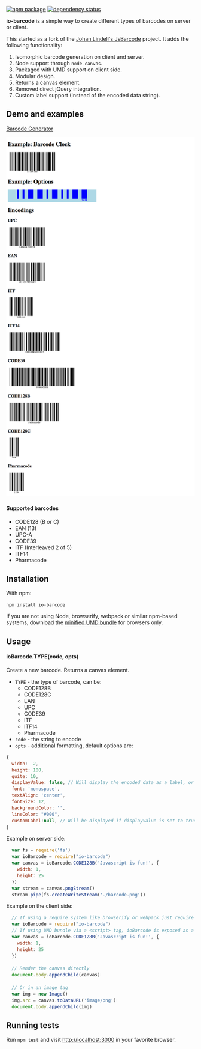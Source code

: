 [![npm package](https://img.shields.io/npm/v/io-barcode.svg?style=flat-square)](https://www.npmjs.org/package/io-barcode)
[![dependency status](https://img.shields.io/david/wavded/io-barcode.svg?style=flat-square)](https://david-dm.org/wavded/io-barcode)

**io-barcode** is a simple way to create different types of barcodes on server or client.

This started as a fork of the [Johan Lindell's JsBarcode][1] project. It adds the following functionality:

1. Isomorphic barcode generation on client and server.
2. Node support through `node-canvas`.
3. Packaged with UMD support on client side.
4. Modular design.
5. Returns a canvas element.
6. Removed direct jQuery integration.
7. Custom label support (Instead of the encoded data string).

## Demo and examples
[Barcode Generator](http://lindell.github.io/JsBarcode/)

![Samples](screenshot.png)

#### Supported barcodes
*  CODE128 (B or C)
*  EAN (13)
*  UPC-A
*  CODE39
*  ITF (Interleaved 2 of 5)
*  ITF14
*  Pharmacode

## Installation

With npm:

```
npm install io-barcode
```

If you are not using Node, browserify, webpack or similar npm-based systems, download the [minified UMD bundle](build/browser/io-barcode.min.js) for browsers only.

## Usage

#### ioBarcode.TYPE(code, opts)
Create a new barcode.  Returns a canvas element.

 * `TYPE` - the type of barcode, can be:
	*  CODE128B
	*  CODE128C
	*  EAN
	*  UPC
	*  CODE39
	*  ITF
	*  ITF14
	*  Pharmacode
 * `code` - the string to encode
 * `opts` - additional formatting, default options are:

```js
{
  width:  2,
  height: 100,
  quite: 10,
  displayValue: false, // Will display the encoded data as a label, or 'customLabel' if not null
  font: 'monospace',
  textAlign: 'center',
  fontSize: 12,
  backgroundColor: '',
  lineColor: "#000",
  customLabel:null, // Will be displayed if displayValue is set to true
}
```

Example on server side:

```js
  var fs = require('fs')
  var ioBarcode = require("io-barcode")
  var canvas = ioBarcode.CODE128B('Javascript is fun!', {
    width: 1,
    height: 25
  })
  var stream = canvas.pngStream()
  stream.pipe(fs.createWriteStream('./barcode.png'))
```

Example on the client side:

```js
  // If using a require system like browserify or webpack just require it
  var ioBarcode = require("io-barcode")
  // If using UMD bundle via a <script> tag, ioBarcode is exposed as a global
  var canvas = ioBarcode.CODE128B('Javascript is fun!', {
    width: 1,
    height: 25
  })

  // Render the canvas directly
  document.body.appendChild(canvas)

  // Or in an image tag
  var img = new Image()
  img.src = canvas.toDataURL('image/png')
  document.body.appendChild(img)
```

## Running tests

Run `npm test` and visit [http://localhost:3000](http://localhost:3000) in your favorite browser.

[1]: https://github.com/lindell/JsBarcode
